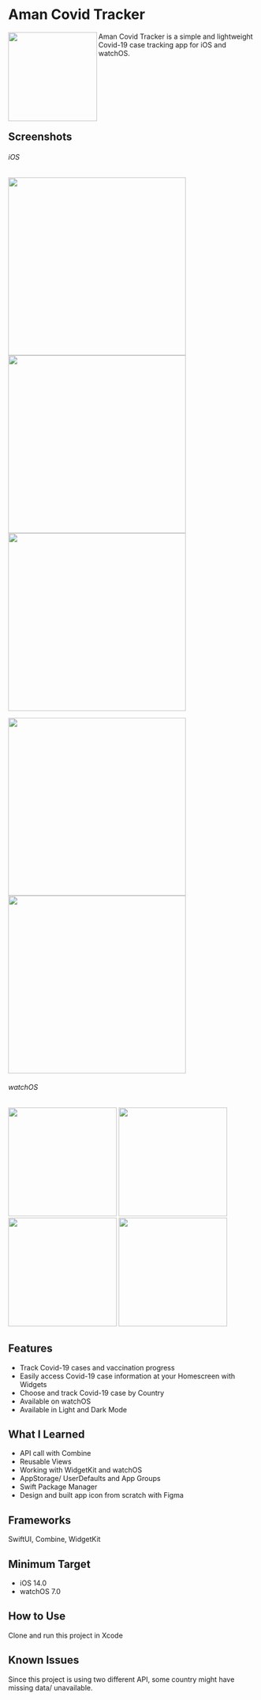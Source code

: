# Aman Covid Tracker

<img align="left" src="https://user-images.githubusercontent.com/53443317/178113306-6ca60b84-e277-458f-bde3-2828b10dbf36.png" width="180" height="180">
Aman Covid Tracker is a simple and lightweight Covid-19 case tracking app for iOS and watchOS.

<br />
<br />
<br />
<br />
<br />
<br />
<br />
<br />

## Screenshots

###### iOS

<p float="top">
  <img src="https://user-images.githubusercontent.com/53443317/179368501-dafe2700-966b-41af-a3c7-764113018735.PNG" height="360" />
  <img src="https://user-images.githubusercontent.com/53443317/179369221-9c4c266c-a760-4264-8110-c8a6ec48f9a2.gif" height="360" /> 
  <img src="https://user-images.githubusercontent.com/53443317/179368570-3abff69d-3346-4ee6-ad48-83ce622efd0f.PNG" height="360" />
  
</p>

<p float="top">
  <img src="https://user-images.githubusercontent.com/53443317/179370471-932490ce-9ef5-49ec-8c11-c55d2b5e5285.gif" height="360" />
  <img src="https://user-images.githubusercontent.com/53443317/179370379-e35f60ce-75aa-43a6-9186-74962f4326b4.gif" height="360" />
</p>

###### watchOS

<p float="left">
  <img src="https://user-images.githubusercontent.com/53443317/179369694-437784e3-37a4-43cd-8ac1-a5c399918b09.PNG" height="220" />
  <img src="https://user-images.githubusercontent.com/53443317/179369731-c4ccdf89-4786-4659-83c7-fc6968092d00.PNG" height="220" /> 
  <img src="https://user-images.githubusercontent.com/53443317/179369732-e9b6237e-3289-4138-9ddd-845352cc7256.PNG" height="220" />
  <img src="https://user-images.githubusercontent.com/53443317/179369735-ccee14b2-6274-4d1a-9782-87aeff563845.PNG" height="220" />
</p>


## Features
* Track Covid-19 cases and vaccination progress
* Easily access Covid-19 case information at your Homescreen with Widgets
* Choose and track Covid-19 case by Country
* Available on watchOS
* Available in Light and Dark Mode

## What I Learned
* API call with Combine
* Reusable Views
* Working with WidgetKit and watchOS
* AppStorage/ UserDefaults and App Groups
* Swift Package Manager
* Design and built app icon from scratch with Figma

## Frameworks
SwiftUI, Combine, WidgetKit

## Minimum Target
* iOS 14.0
* watchOS 7.0

## How to Use
Clone and run this project in Xcode

## Known Issues
Since this project is using two different API, some country might have missing data/ unavailable.

